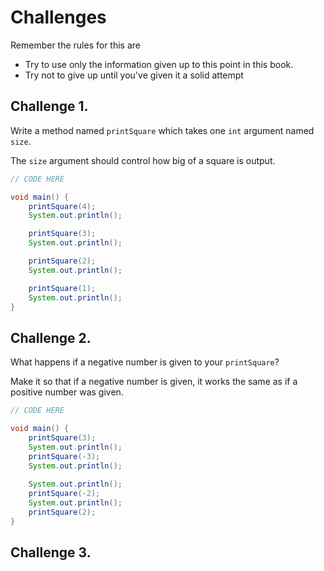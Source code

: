 # Challenges

Remember the rules for this are

* Try to use only the information given up to this point in this book.
* Try not to give up until you've given it a solid attempt

## Challenge 1.

Write a method named `printSquare` which takes one `int` argument named `size`.

The `size` argument should control how big of a square is output.

```java
// CODE HERE

void main() {
    printSquare(4);
    System.out.println();

    printSquare(3);
    System.out.println();

    printSquare(2);
    System.out.println();

    printSquare(1);
    System.out.println();
}
```

## Challenge 2.

What happens if a negative number is given to your `printSquare`?

Make it so that if a negative number is given, it works the same as if a positive number
was given.


```java
// CODE HERE

void main() {
    printSquare(3);
    System.out.println();
    printSquare(-3);
    System.out.println();
    
    System.out.println();
    printSquare(-2);
    System.out.println();
    printSquare(2);
}
```

## Challenge 3.
